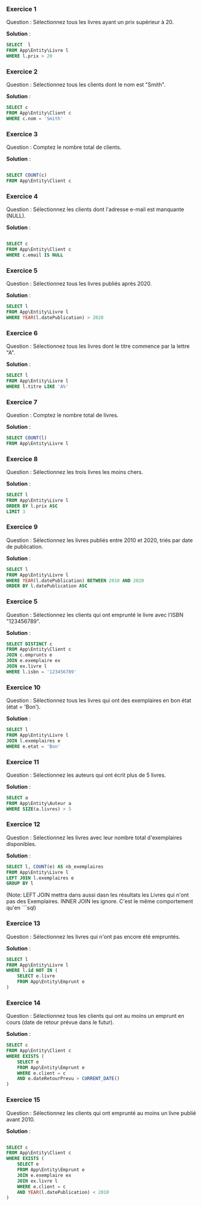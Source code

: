 ### Exercice 1

Question : Sélectionnez tous les livres ayant un prix supérieur à 20.

**Solution** :

```sql
SELECT  l
FROM App\Entity\Livre l
WHERE l.prix > 20
```

### Exercice 2

Question : Sélectionnez tous les clients dont le nom est "Smith".

**Solution** :

```sql
SELECT c
FROM App\Entity\Client c
WHERE c.nom = 'Smith'
```


### Exercice 3

Question : Comptez le nombre total de clients.

**Solution** :


```sql

SELECT COUNT(c)
FROM App\Entity\Client c
```

### Exercice 4

Question : Sélectionnez les clients dont l'adresse e-mail est manquante (NULL).

**Solution** :

```sql

SELECT c
FROM App\Entity\Client c
WHERE c.email IS NULL
```



### Exercice 5

Question : Sélectionnez tous les livres publiés après 2020.

**Solution** :

```sql
SELECT l
FROM App\Entity\Livre l
WHERE YEAR(l.datePublication) > 2020
```

### Exercice 6

Question : Sélectionnez tous les livres dont le titre commence par la lettre "A".

**Solution** :

```sql
SELECT l
FROM App\Entity\Livre l
WHERE l.titre LIKE 'A%'
```

### Exercice 7

Question : Comptez le nombre total de livres.

**Solution** :

```sql
SELECT COUNT(l)
FROM App\Entity\Livre l
```

### Exercice 8

Question : Sélectionnez les trois livres les moins chers.

**Solution** :

```sql
SELECT l
FROM App\Entity\Livre l
ORDER BY l.prix ASC
LIMIT 3
```

### Exercice 9

Question : Sélectionnez les livres publiés entre 2010 et 2020, triés par date de publication.

**Solution** :

```sql
SELECT l
FROM App\Entity\Livre l
WHERE YEAR(l.datePublication) BETWEEN 2010 AND 2020
ORDER BY l.datePublication ASC
```

### Exercice 5

Question : Sélectionnez les clients qui ont emprunté le livre avec l'ISBN "123456789".

**Solution** :

```sql
SELECT DISTINCT c
FROM App\Entity\Client c
JOIN c.emprunts e
JOIN e.exemplaire ex
JOIN ex.livre l
WHERE l.isbn = '123456789'
```

### Exercice 10

Question : Sélectionnez tous les livres qui ont des exemplaires en bon état (état = 'Bon').

**Solution** :

```sql
SELECT l
FROM App\Entity\Livre l
JOIN l.exemplaires e
WHERE e.etat = 'Bon'
```

### Exercice 11

Question : Sélectionnez les auteurs qui ont écrit plus de 5 livres.

**Solution** :

```sql
SELECT a
FROM App\Entity\Auteur a
WHERE SIZE(a.livres) > 5
```

### Exercice 12

Question : Sélectionnez les livres avec leur nombre total d'exemplaires disponibles.

**Solution** :

```sql
SELECT l, COUNT(e) AS nb_exemplaires
FROM App\Entity\Livre l
LEFT JOIN l.exemplaires e
GROUP BY l
```
(Note: LEFT JOIN mettra dans aussi dasn les résultats les Livres qui n'ont pas des Exemplaires. INNER JOIN les ignore.
C'est le même comportement qu'en ```sql)

### Exercice 13

Question : Sélectionnez les livres qui n'ont pas encore été empruntés.

**Solution** :

```sql
SELECT l
FROM App\Entity\Livre l
WHERE l.id NOT IN (
    SELECT e.livre
    FROM App\Entity\Emprunt e
)
```


### Exercice 14

Question : Sélectionnez tous les clients qui ont au moins un emprunt en cours (date de retour prévue dans le futur).

**Solution** :

```sql
SELECT c
FROM App\Entity\Client c
WHERE EXISTS (
    SELECT e
    FROM App\Entity\Emprunt e
    WHERE e.client = c
    AND e.dateRetourPrevu > CURRENT_DATE()
)
```


### Exercice 15

Question : Sélectionnez les clients qui ont emprunté au moins un livre publié avant 2010.

**Solution** :

```sql

SELECT c
FROM App\Entity\Client c
WHERE EXISTS (
    SELECT e
    FROM App\Entity\Emprunt e
    JOIN e.exemplaire ex
    JOIN ex.livre l
    WHERE e.client = c
    AND YEAR(l.datePublication) < 2010
)
```
